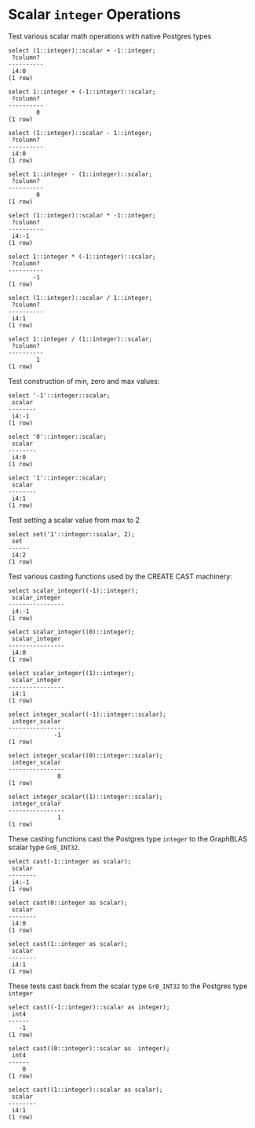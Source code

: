 # Scalar `integer` Operations

Test various scalar math operations with native Postgres types
``` postgres-console
select (1::integer)::scalar + -1::integer;
 ?column? 
----------
 i4:0
(1 row)

select 1::integer + (-1::integer)::scalar;
 ?column? 
----------
        0
(1 row)

select (1::integer)::scalar - 1::integer;
 ?column? 
----------
 i4:0
(1 row)

select 1::integer - (1::integer)::scalar;
 ?column? 
----------
        0
(1 row)

select (1::integer)::scalar * -1::integer;
 ?column? 
----------
 i4:-1
(1 row)

select 1::integer * (-1::integer)::scalar;
 ?column? 
----------
       -1
(1 row)

select (1::integer)::scalar / 1::integer;
 ?column? 
----------
 i4:1
(1 row)

select 1::integer / (1::integer)::scalar;
 ?column? 
----------
        1
(1 row)

```
Test construction of min, zero and max values:
``` postgres-console
select '-1'::integer::scalar;
 scalar 
--------
 i4:-1
(1 row)

select '0'::integer::scalar;
 scalar 
--------
 i4:0
(1 row)

select '1'::integer::scalar;
 scalar 
--------
 i4:1
(1 row)

```
Test setting a scalar value from max to 2
``` postgres-console
select set('1'::integer::scalar, 2);
 set  
------
 i4:2
(1 row)

```
Test various casting functions used by the CREATE CAST machinery:
``` postgres-console
select scalar_integer((-1)::integer);
 scalar_integer 
----------------
 i4:-1
(1 row)

select scalar_integer((0)::integer);
 scalar_integer 
----------------
 i4:0
(1 row)

select scalar_integer((1)::integer);
 scalar_integer 
----------------
 i4:1
(1 row)

select integer_scalar((-1)::integer::scalar);
 integer_scalar 
----------------
             -1
(1 row)

select integer_scalar((0)::integer::scalar);
 integer_scalar 
----------------
              0
(1 row)

select integer_scalar((1)::integer::scalar);
 integer_scalar 
----------------
              1
(1 row)

```
These casting functions cast the Postgres type `integer` to the
GraphBLAS scalar type `GrB_INT32`.
``` postgres-console
select cast(-1::integer as scalar);
 scalar 
--------
 i4:-1
(1 row)

select cast(0::integer as scalar);
 scalar 
--------
 i4:0
(1 row)

select cast(1::integer as scalar);
 scalar 
--------
 i4:1
(1 row)

```
These tests cast back from the scalar type `GrB_INT32` to the
Postgres type `integer`
``` postgres-console
select cast((-1::integer)::scalar as integer);
 int4 
------
   -1
(1 row)

select cast((0::integer)::scalar as  integer);
 int4 
------
    0
(1 row)

select cast((1::integer)::scalar as scalar);
 scalar 
--------
 i4:1
(1 row)

```